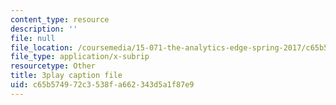 ```yaml
---
content_type: resource
description: ''
file: null
file_location: /coursemedia/15-071-the-analytics-edge-spring-2017/c65b574972c3538fa662343d5a1f87e9_iq7cPtJzgZM.vtt
file_type: application/x-subrip
resourcetype: Other
title: 3play caption file
uid: c65b5749-72c3-538f-a662-343d5a1f87e9
---
```

